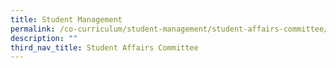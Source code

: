 ```yaml
---
title: Student Management
permalink: /co-curriculum/student-management/student-affairs-committee/
description: ""
third_nav_title: Student Affairs Committee
---
```

